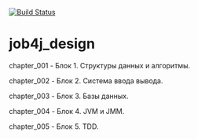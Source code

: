 [![Build Status](https://travis-ci.org/Frostetsky/job4j_design.svg?branch=master)](https://travis-ci.org/Frostetsky/job4j_design)

# job4j_design
chapter_001 - Блок 1. Структуры данных и алгоритмы.

сhapter_002 - Блок 2. Система ввода вывода.

chapter_003 - Блок 3. Базы данных.

chapter_004 - Блок 4. JVM и JMM.

chapter_005 - Блок 5. TDD.
